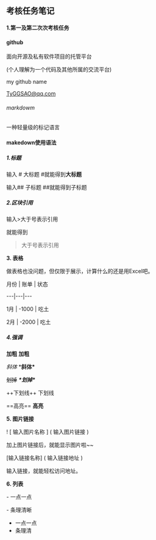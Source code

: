 ## 考核任务笔记

#### 1.第一及第二次次考核任务

#### github

面向开源及私有软件项目的托管平台

(个人理解为一个代码及其他所属的交流平台)

my github name

TyGGSAO@qq.com

###### markdowm

一种轻量级的标记语言









#### makedown使用语法

##### 1.标题

输入 # 大标题 #就能得到**大标题**

输入## 子标题 ##就能得到子标题



##### 2.区块引用

输入>大于号表示引用

就能得到

> 大于号表示引用



**3.  表格**

做表格也没问题，但仅限于展示，计算什么的还是用Excel吧。

月份 | 账单 | 状态

---|---|---

1月 | -1000 | 吃土

2月 | -2000 | 吃土

##### 4.强调

**加粗**                      **加粗**

*斜体*                        ***斜体\***

~~划掉~~                   ***\*划掉\****

++下划线++               下划线

==高亮==                   **高亮**



**5. 图片链接**

! [ 输入图片名称 ] ( 输入图片链接 )

加上图片链接后，就能显示图片啦~~

[输入链接名称] ( 输入链接地址 )

输入链接，就能轻松访问地址。



**6.  列表**

\- 一点一点

\- 条理清晰

- 一点一点
- 条理清